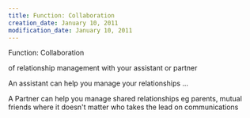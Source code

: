 ```yaml
---
title: Function: Collaboration
creation_date: January 10, 2011
modification_date: January 10, 2011
---
```



Function: Collaboration 

of relationship management with your assistant or partner

An assistant can help you manage your relationships ... 

A Partner can help you manage shared relationships eg parents, mutual friends where it doesn't matter who takes the lead on communications
